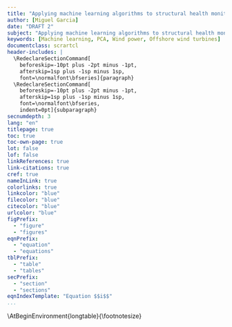 ```yaml
---
title: "Applying machine learning algorithms to structural health monitoring of jacket-supported offshore wind turbines"
author: [Miguel Garcia]
date: "DRAFT 2"
subject: "Applying machine learning algorithms to structural health monitoring of jacket-supported offshore wind turbines"
keywords: [Machine learning, PCA, Wind power, Offshore wind turbines]
documentclass: scrartcl
header-includes: |
  \RedeclareSectionCommand[
    beforeskip=-10pt plus -2pt minus -1pt,
    afterskip=1sp plus -1sp minus 1sp,
    font=\normalfont\bfseries]{paragraph}
  \RedeclareSectionCommand[
    beforeskip=-10pt plus -2pt minus -1pt,
    afterskip=1sp plus -1sp minus 1sp,
    font=\normalfont\bfseries,
    indent=0pt]{subparagraph}
secnumdepth: 3
lang: "en"
titlepage: true
toc: true
toc-own-page: true
lot: false
lof: false
linkReferences: true
link-citations: true
cref: true
nameInLink: true
colorlinks: true
linkcolor: "blue"
filecolor: "blue"
citecolor: "blue"
urlcolor: "blue"
figPrefix:
  - "figure"
  - "figures"
eqnPrefix:
  - "equation"
  - "equations"
tblPrefix:
  - "table"
  - "tables"
secPrefix:
  - "section"
  - "sections"
eqnIndexTemplate: "Equation $$i$$"
...
```

\AtBeginEnvironment{longtable}{\footnotesize}
